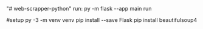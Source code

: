 "# web-scrapper-python" 
run: py -m flask --app main run 

#setup
py -3 -m venv venv
pip install --save Flask
pip install beautifulsoup4